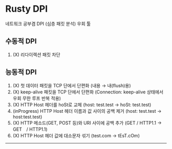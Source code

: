 # Rusty DPI
네트워크 공부겸 DPI (심층 패킷 분석) 우회 툴

## 수동적 DPI

1. (X) 리다이렉션 패킷 차단

## 능동적 DPI 

1. (X) 첫 데이터 패킷을 TCP 단에서 단편화 (내용 → 내(flush)용)
2. (X) keep-alive 패킷을 TCP 단에서 단편화 (Connection: keep-alive 상태에서 우회 무한 루프 반복 적용)
3. (X) HTTP Host 헤더를 hoSt로 교체 (host: test.test → hoSt: test.test)
4. (inProgress) HTTP Host 헤더 이름과 값 사이의 공백 제거 (host: test.test → host:test.test)
5. (X) HTTP 메소드(GET, POST 등)와 URI 사이에 공백 추가 (GET / HTTP1.1 → GET　/ HTTP1.1)
6. (X) HTTP Host 헤더 값에 대소문자 섞기 (test.com → tEsT.cOm)

---